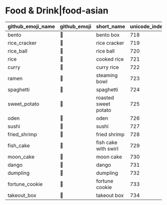 # Food & Drink|food-asian

|github_emoji_name|github_emoji|short_name|unicode_index|
|---|---|---|---|
|bento|:bento:|bento box|718|
|rice_cracker|:rice_cracker:|rice cracker|719|
|rice_ball|:rice_ball:|rice ball|720|
|rice|:rice:|cooked rice|721|
|curry|:curry:|curry rice|722|
|ramen|:ramen:|steaming bowl|723|
|spaghetti|:spaghetti:|spaghetti|724|
|sweet_potato|:sweet_potato:|roasted sweet potato|725|
|oden|:oden:|oden|726|
|sushi|:sushi:|sushi|727|
|fried_shrimp|:fried_shrimp:|fried shrimp|728|
|fish_cake|:fish_cake:|fish cake with swirl|729|
|moon_cake|:moon_cake:|moon cake|730|
|dango|:dango:|dango|731|
|dumpling|:dumpling:|dumpling|732|
|fortune_cookie|:fortune_cookie:|fortune cookie|733|
|takeout_box|:takeout_box:|takeout box|734|
